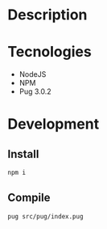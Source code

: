 # Description

# Tecnologies

- NodeJS
- NPM
- Pug 3.0.2

# Development

## Install

```bash
npm i
```

## Compile

```bash
pug src/pug/index.pug
```